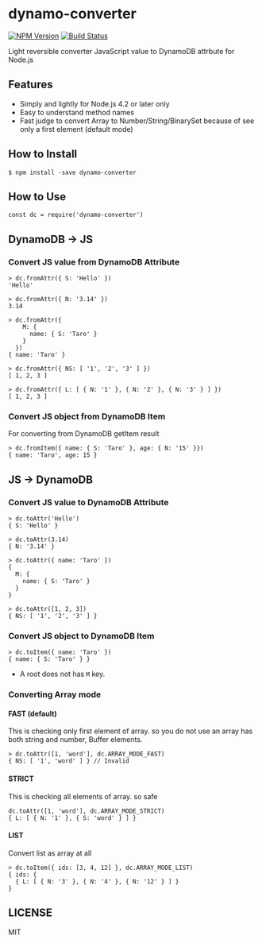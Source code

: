 dynamo-converter
================

[![NPM Version][npm-image]][npm-url]
[![Build Status](https://travis-ci.org/tilfin/dynamo-converter.svg?branch=master)](https://travis-ci.org/tilfin/dynamo-converter)

Light reversible converter JavaScript value to DynamoDB attrbute for Node.js

## Features

* Simply and lightly for Node.js 4.2 or later only
* Easy to understand method names
* Fast judge to convert Array to Number/String/BinarySet because of see only a first element (default mode)

## How to Install

```
$ npm install -save dynamo-converter
```

## How to Use

```
const dc = require('dynamo-converter')
```

## DynamoDB -> JS

### Convert JS value from DynamoDB Attribute

```
> dc.fromAttr({ S: 'Hello' })
'Hello'

> dc.fromAttr({ N: '3.14' })
3.14

> dc.fromAttr({
    M: {
      name: { S: 'Taro' }
    }
  })
{ name: 'Taro' }

> dc.fromAttr({ NS: [ '1', '2', '3' ] })
[ 1, 2, 3 ]

> dc.fromAttr({ L: [ { N: '1' }, { N: '2' }, { N: '3' } ] })
[ 1, 2, 3 ]
```

### Convert JS object from DynamoDB Item

For converting from DynamoDB getItem result

```
> dc.fromItem({ name: { S: 'Taro' }, age: { N: '15' }})
{ name: 'Taro', age: 15 }
```


## JS -> DynamoDB

### Convert JS value to DynamoDB Attribute

```
> dc.toAttr('Hello')
{ S: 'Hello' }

> dc.toAttr(3.14)
{ N: '3.14' }

> dc.toAttr({ name: 'Taro' })
{
  M: {
    name: { S: 'Taro' }
  }
}

> dc.toAttr([1, 2, 3])
{ NS: [ '1', '2', '3' ] }

```

### Convert JS object to DynamoDB Item

```
> dc.toItem({ name: 'Taro' })
{ name: { S: 'Taro' } }
```

* A root does not has `M` key.

### Converting Array mode

#### FAST (default)

This is checking only first element of array. so you do not use an array has both string and number, Buffer elements.

```
> dc.toAttr([1, 'word'], dc.ARRAY_MODE_FAST)
{ NS: [ '1', 'word' ] } // Invalid
```

#### STRICT

This is checking all elements of array. so safe

```
dc.toAttr([1, 'word'], dc.ARRAY_MODE_STRICT)
{ L: [ { N: '1' }, { S: 'word' } ] }
```

#### LIST

Convert list as array at all

```
> dc.toItem({ ids: [3, 4, 12] }, dc.ARRAY_MODE_LIST)
{ ids: {
  { L: [ { N: '3' }, { N: '4' }, { N: '12' } ] }
}
```

## LICENSE

MIT


[npm-image]: https://img.shields.io/npm/v/dynamo-converter.svg
[npm-url]: https://npmjs.org/package/dynamo-converter
